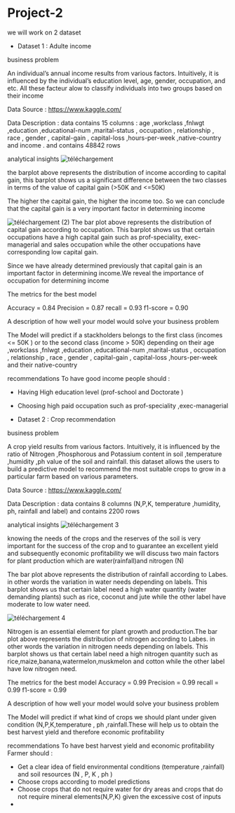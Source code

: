 # Project-2
we will work on 2 dataset 
* Dataset 1 : Adulte income

business problem
  
  An individual’s annual income results from various factors. Intuitively, it is influenced by the individual’s education level, age, gender, occupation, and etc.
  All these facteur alow to classify individuals into two groups based on their income 

  Data Source : https://www.kaggle.com/

  Data Description : data contains 15 columns : age ,workclass ,fnlwgt ,education ,educational-num ,marital-status , occupation , relationship , race , gender , capital-gain , capital-loss ,hours-per-week ,native-country and income . and contains 48842 rows 

   analytical insights
   ![téléchargement](https://github.com/ahmedaouadi91/project-2/assets/137283070/f3de71ea-272e-4e5a-a88d-e664103922e0)
   
   the barplot above represents the distribution of income according to capital gain, this barplot shows us a significant difference between the two classes in terms of the value of capital gain (>50K and <=50K)

The higher the capital gain, the higher the income too. So we can conclude that the capital gain is a very important factor in determining income

![téléchargement (2)](https://github.com/ahmedaouadi91/project-2/assets/137283070/f7530e7b-8469-43a6-945c-3dc22994573e) 
The bar plot above represents the distribution of capital gain according to occupation. This barplot shows us that certain occupations have a high capital gain such as prof-speciality, exec-managerial and sales occupation while the other occupations have corresponding low capital gain.

Since we have already determined previously that capital gain is an important factor in determining income.We reveal the importance of occupation for determining income

The metrics for the best model

Accuracy = 0.84
Precision = 0.87
recall = 0.93
f1-score = 0.90 

A description of how well your model would solve your business problem

The Model will predict if a stackholders belongs to the first class (incomes <= 50K ) or to the second class (income > 50K) depending on their age ,workclass ,fnlwgt ,education ,educational-num ,marital-status , occupation , relationship , race , gender , capital-gain , capital-loss ,hours-per-week and their native-country 

recommendations
To have good income people should :
* Having High education level (prof-school and Doctorate )
* Choosing high paid occupation such as prof-speciality ,exec-managerial
  

  
* Dataset 2 : Crop recommendation

business problem
  
A crop yield results from various factors. Intuitively, it is influenced by the ratio of Nitrogen ,Phosphorous and Potassium content in soil ,temperature ,humidity ,ph value of the soil and rainfall. this dataset allows the users to build a predictive model to recommend the most suitable crops to grow in a particular farm based on various parameters.

Data Source : https://www.kaggle.com/

Data Description : data contains 8 columns (N,P,K, temperature ,humidity, ph, rainfall and label)  and contains 2200 rows

analytical insights
![téléchargement 3](https://github.com/ahmedaouadi91/project-2/assets/137283070/adf49ace-cccb-47df-9ae8-a25eef1e4c6d)

knowing the needs of the crops and the reserves of the soil is very important for the success of the crop and to guarantee an excellent yield and subsequently economic profitability we will discuss two main factors for plant production which are water(rainfall)and nitrogen (N)

The bar plot above represents the distribution of rainfall according to Labes. in other words the variation in water needs depending on labels. This barplot shows us that certain label need a high water quantity (water demanding plants) such as rice, coconut and jute while the other label have moderate to low water need.

![téléchargement 4](https://github.com/ahmedaouadi91/project-2/assets/137283070/6e034405-3ab5-4e25-a133-1586b0478004)

Nitrogen is an essential element for plant growth and production.The bar plot above represents the distribution of nitrogen according to Labes. in other words the variation in nitrogen needs depending on labels. This barplot shows us that certain label need a high nitrogen quantity such as rice,maize,banana,watermelon,muskmelon and cotton while the other label have low nitrogen need.

The metrics for the best model
Accuracy = 0.99
Precision = 0.99
recall = 0.99
f1-score = 0.99

A description of how well your model would solve your business problem

The Model will predict if what kind of crops we should plant under given condition (N,P,K,temperature , ph ,rainfall.These will help us to obtain the best harvest yield and therefore economic profitability

recommendations
To have best harvest yield and economic profitability Farmer should :
* Get a clear idea of field environmental conditions (temperature ,rainfall) and soil resources (N , P, K , ph )
* Choose crops according to model predictions
* Choose crops that do not require water for dry areas and crops that do not require mineral elements(N,P,K) given the excessive cost of inputs
* 





